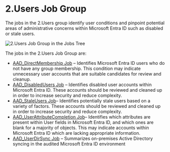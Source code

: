 # 2.Users Job Group

The jobs in the 2.Users group identify user conditions and pinpoint potential areas of
administrative concerns within Microsoft Entra ID such as disabled or stale users.

![2.Users Job Group in the Jobs Tree](/img/product_docs/accessanalyzer/11.6/admin/hostmanagement/jobstree.webp)

The jobs in the 2.Users Job Group are:

- [AAD_DirectMembership Job](/docs/accessanalyzer/11.6/solutions/entraid/users/aad_directmembership.md)
  – Identifies Microsoft Entra ID users who do not have any group membership. This condition may
  indicate unnecessary user accounts that are suitable candidates for review and cleanup.
- [AAD_DisabledUsers Job](/docs/accessanalyzer/11.6/solutions/entraid/users/aad_disabledusers.md)
  – Identifies disabled user accounts within Microsoft Entra ID. These accounts should be reviewed
  and cleaned up in order to increase security and reduce complexity.
- [AAD_StaleUsers Job](/docs/accessanalyzer/11.6/solutions/entraid/users/aad_staleusers.md)–
  Identifies potentially stale users based on a variety of factors. These accounts should be
  reviewed and cleaned up in order to increase security and reduce complexity.
- [AAD_UserAttributeCompletion Job](/docs/accessanalyzer/11.6/solutions/entraid/users/aad_userattributecompletion.md)–
  Identifies which attributes are present within User fields in Microsoft Entra ID, and which ones
  are blank for a majority of objects. This may indicate accounts within Microsoft Entra ID which
  are lacking appropriate information.
- [AAD_UserDirSync Job](/docs/accessanalyzer/11.6/solutions/entraid/users/aad_userdirsync.md)
  – Summarizes on-premises Active Directory syncing in the audited Microsoft Entra ID environment
